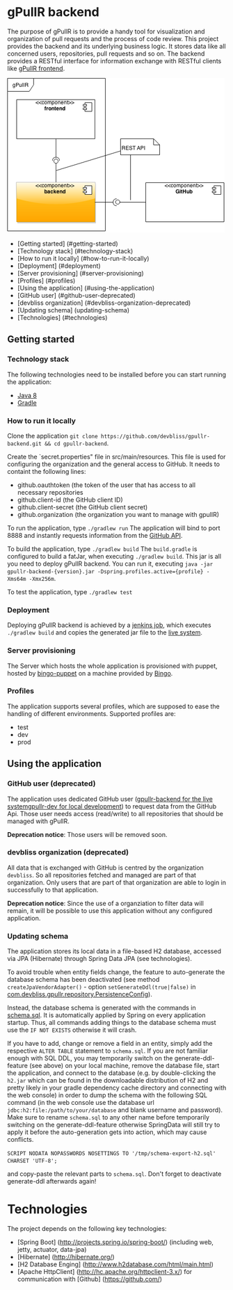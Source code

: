 # gPullR backend
The purpose of gPullR is to provide a handy tool for visualization and organization of pull requests and the process of code review. This project provides the backend and its underlying business logic. It stores data like all concerned users, repositories, pull requests and so on. The backend provides a RESTful interface for information exchange with RESTful clients like [gPullR frontend](https://github.com/devbliss/gpullr-frontend/).

![components](/docs/components.png)

-  [Getting started] (#getting-started)
  -  [Technology stack] (#technology-stack)
  -  [How to run it locally] (#how-to-run-it-locally)
  -  [Deployment] (#deployment)
  -  [Server provisioning] (#server-provisioning)
  -  [Profiles] (#profiles)
-  [Using the application] (#using-the-application)
  -  [GitHub user] (#github-user-deprecated)
  -  [devbliss organization] (#devbliss-organization-deprecated)
  -  [Updating schema] (updating-schema)
-  [Technologies] (#technologies)

## Getting started
### Technology stack
The following technologies need to be installed before you can start running the application:

  * [Java 8](https://java.com/download/)
  * [Gradle](http://gradle.org/)

### How to run it locally
Clone the application `git clone https://github.com/devbliss/gpullr-backend.git && cd gpullr-backend`.

Create the `secret.properties" file in src/main/resources. 
This file is used for configuring the organization and the general access to GitHub. It needs to containt the following lines:
* github.oauthtoken (the token of the user that has access to all necessary repositories
* github.client-id (the GitHub client ID)
* github.client-secret (the GitHub client secret)
* github.organization (the organization you want to manage with gpullR)

To run the application, type
`./gradlew run`
The application will bind to port 8888 and instantly requests information from the [GitHub API](https://developer.github.com/v3/).

To build the application, type
`./gradlew build`
The `build.gradle` is configured to build a fatJar, when executing `./gradlew build`. This jar is all you need to deploy gPullR backend. You can run it, executing `java -jar gpullr-backend-{version}.jar -Dspring.profiles.active={profile} -Xms64m -Xmx256m`.

To test the application, type
`./gradlew test`

### Deployment
Deploying gPullR backend is achieved by a [jenkins job](http://jenkins.devbliss.com/view/gPullR/job/gPullR-backend-build/), which executes `./gradlew build` and copies the generated jar file to the [live system](http://gpullr.devbliss.com/).

### Server provisioning
The Server which hosts the whole application is provisioned with puppet, hosted by [bingo-puppet](https://github.com/devbliss/bingo-puppet/tree/master/modules/gpullr) on a machine provided by [Bingo](http://staging.bingo.devbliss.com/instances).

### Profiles
The application supports several profiles, which are supposed to ease the handling of different environments. Supported profiles are:

* test
* dev
* prod

## Using the application
### GitHub user (deprecated)
The application uses dedicated GitHub user ([gpullr-backend for the live system](https://github.com/gpullr-backend)[gpullr-dev for local development](https://github.com/gpullr-dev)) to request data from the GitHub Api. Those user needs access (read/write) to all repositories that should be managed with gPullR.

**Deprecation notice**: Those users will be removed soon.

### devbliss organization (deprecated)
All data that is exchanged with GitHub is centred by the organization `devbliss`. So all repositories fetched and managed are part of that organization. Only users that are part of that organization are able to login in successfully to that application.

**Deprecation notice**: Since the use of a organziation to filter data will remain, it will be possible to use this application without any configured application.

### Updating schema
The application stores its local data in a file-based H2 database, accessed via JPA (Hibernate) through Spring Data
JPA (see technologies).

To avoid trouble when entity fields change, the feature to auto-generate the database schema has been deactivated (see method `createJpaVendorAdapter()` - option `setGenerateDdl(true|false)` in [com.devbliss.gpullr.repository.PersistenceConfig](https://github.com/devbliss/gpullr-backend/blob/master/src/main/java/com/devbliss/gpullr/repository/PersistenceConfig.java)).

Instead, the database schema is generated with the commands in [schema.sql](https://github.com/devbliss/gpullr-backend/blob/master/src/main/resources/schema.sql). It is automatically applied by Spring on every application startup.
Thus, all commands adding things to the database schema must use the `IF NOT EXISTS` otherwise it will crash.

If you have to add, change or remove a field in an entity, simply add the respective `ALTER TABLE` statement to `schema.sql`.
If you are not familiar enough with SQL DDL, you may temporarily switch on the generate-ddl-feature (see above) on your local machine, remove the database file, start the application, and connect to the database (e.g. by double-clicking the `h2.jar` which can be found in the downloadable distribution of H2 and pretty likely in your gradle dependency cache directory and connecting with the web console) in order to dump the schema with the following SQL command (in the web console use the database url `jdbc:h2:file:/path/to/your/database` and blank username and password).
Make sure to rename `schema.sql` to any other name before temporarily switching on the generate-ddl-feature otherwise SpringData will still try to apply it before the auto-generation gets into action, which may cause conflicts.

`SCRIPT NODATA NOPASSWORDS NOSETTINGS TO '/tmp/schema-export-h2.sql' CHARSET 'UTF-8';`

 and copy-paste the relevant parts to `schema.sql`. Don't forget to deactivate generate-ddl afterwards again!

# Technologies
The project depends on the following key technologies:

* [Spring Boot] (http://projects.spring.io/spring-boot/) (including web, jetty, actuator, data-jpa)
* [Hibernate] (http://hibernate.org/)
* [H2 Database Enging] (http://www.h2database.com/html/main.html)
* [Apache HttpClient] (http://hc.apache.org/httpclient-3.x/) for communication with [Github] (https://github.com/)
